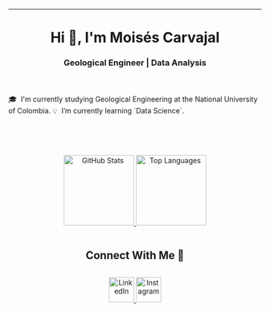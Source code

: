 <!-- Introduction -->
<div align="center">
  <hr>
   <h1 style="margin-bottom: 10px;">Hi 👋, I'm Moisés Carvajal</h1>
   <h3 align="center">Geological Engineer | Data Analysis</h3>
</div>

<br>

<p align="left" style="margin-top: 20px;">
  🎓 &nbsp;I'm currently studying Geological Engineering at the National University of Colombia.
  💡 &nbsp;I’m currently learning `Data Science`.
</p>

<br><br><br>

<!-- Stats -->
<p align="center">
  <a href="https://github.com/MoisesC04">
    <!-- GitHub Stats -->
    <img 
      height="140em" 
      src="https://github-readme-stats-eight-theta.vercel.app/api?username=MoisesC04&show_icons=true&theme=algolia&include_all_commits=true&count_private=true" 
      alt="GitHub Stats"
    />
    <!-- Most Used Languages -->
    <img 
      height="140em" 
      src="https://github-readme-stats-eight-theta.vercel.app/api/top-langs/?username=MoisesC04&layout=compact&langs_count=8&theme=algolia" 
      alt="Top Languages"
    />
  </a>
</p>


<!-- Connect with me -->
<div id="user-content-toc" align="center">
  <h2 style="display: inline-block;">Connect With Me 🤝</h2>
</div>

<!-- Icons and Links -->
<p align="center">
  <!-- LinkedIn -->
  <a href="https://www.linkedin.com/in/moisesc04/" target="_blank">
    <img 
      src="https://user-images.githubusercontent.com/88904952/234979284-68c11d7f-1acc-4f0c-ac78-044e1037d7b0.png" 
      alt="LinkedIn" 
      height="50" 
      width="50" 
    />
  </a>
  
  <!-- Instagram -->
  <a href="https://www.instagram.com/mcarvajala_/" target="_blank">
    <img 
      src="https://user-images.githubusercontent.com/88904952/234981169-2dd1e58f-4b7e-468c-8213-034ba62156c3.png" 
      alt="Instagram" 
      height="50" 
      width="50" 
    />
  </a>
</p>
